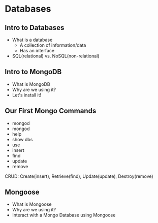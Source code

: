 # Databases

## Intro to Databases
* What is a database
    * A collection of information/data
    * Has an interface
* SQL(relational) vs. NoSQL(non-relational)


## Intro to MongoDB
* What is MongoDB
* Why are we using it?
* Let's install it!

## Our First Mongo Commands
* mongod
* mongod
* help
* show dbs
* use
* insert
* find
* update
* remove

CRUD: Create(insert), Retrieve(find), Update(update), Destroy(remove)

## Mongoose
* What is Mongoose
* Why are we using it?
* Interact with a Mongo Database using Mongoose